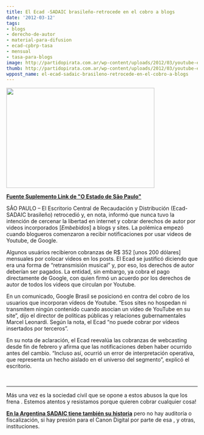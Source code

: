 ```yaml
---
title: El Ecad -SADAIC brasileño-retrocede en el cobro a blogs
date: '2012-03-12'
tags:
- blogs
- derecho-de-autor
- material-para-difusion
- ecad-cpbrp-tasa
- mensual
- tasa-para-blogs
image: http://partidopirata.com.ar/wp-content/uploads/2012/03/youtube-ecad21.jpg
thumb: http://partidopirata.com.ar/wp-content/uploads/2012/03/youtube-ecad21-150x150.jpg
wppost_name: el-ecad-sadaic-brasileno-retrocede-en-el-cobro-a-blogs
---
```


<a href="http://partidopirata.com.ar/wp-content/uploads/2012/03/youtube-ecad21.jpg"><img class="size-full wp-image-3470 aligncenter" title="Youtube Ecad" src="http://partidopirata.com.ar/wp-content/uploads/2012/03/youtube-ecad21.jpg" alt="" width="390" height="264" /></a>

<strong><a href="http://blogs.estadao.com.br/link/ecad-volta-atras-em-cobranca-de-videos-de-blogs-e-sites/" target="_blank">Fuente Suplemento Link de "O Estado de São Paulo"</a></strong>

SÃO PAULO – El Escritorio Central de Recaudación y Distribución (Ecad-SADAIC brasileño) retrocedió y, en nota, informó que nunca tuvo la intención de cercenar la libertad en internet y cobrar derechos de autor por videos incorporados [<em>Embebidos</em>] a blogs y sites. La polémica empezó cuando blogueros comenzaron a recibir notificaciones por usar videos de Youtube, de Google.

Algunos usuários recibieron cobranzas de R$ 352 [unos 200 dólares] mensuales por colocar videos en los posts. El Ecad se justificó diciendo que era una forma de “retransmisión musical” y, por eso, los derechos de autor deberían ser pagados. La entidad, sin embargo, ya cobra el pago directamente de Google, con quien firmó un acuerdo por los derechos de autor de todos los videos que circulan por Youtube.

En un comunicado, Google Brasil se posicionó en contra del cobro de los usuarios que incorporan vídeos de Youtube. “Esos sites no hospedan ni transmitem ningún contenido cuando asocian un vídeo de YouTube en su site”, dijo el director de políticas públicas y relaciones gubernamentales Marcel Leonardi. Según la nota, el Ecad “no puede cobrar por vídeos insertados por terceros”.

En su nota de aclaración, el Ecad reevalúa las cobranzas de webcasting desde fin de febrero y afirma que las notificaciones deben haber ocurrido antes del cambio. “Incluso así, ocurrió un error de interpretación operativa, que representa un hecho aislado en el universo del segmento”, explicó el escritorio.

&nbsp;

<hr />

Más una vez es la sociedad civil que se opone a estos abusos la que los frena . Estemos atentos y resistamos porque quieren cobrar cualquier cosa!

<strong><a href="http://www.elintransigente.com/notas/2012/2/24/oscuro-manejo-institucional-diezmando-derechos-compositores-nacionales-123162.asp" target="_blank">En la Argentina SADAIC tiene también su historia</a></strong> pero no hay auditoría o fiscalización, si hay presión para el Canon Digital por parte de esa , y otras, instituciones.
